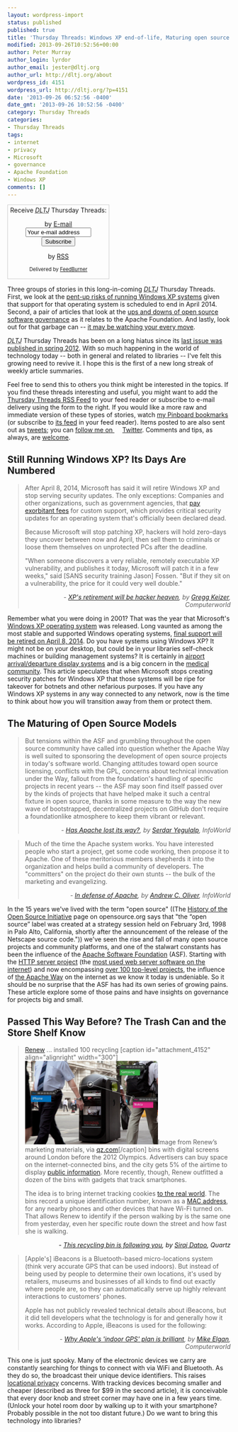 ```yaml
---
layout: wordpress-import
status: published
published: true
title: 'Thursday Threads: Windows XP end-of-life, Maturing open source models, Trashcans that track you'
modified: 2013-09-26T10:52:56+00:00
author: Peter Murray
author_login: lyrdor
author_email: jester@dltj.org
author_url: http://dltj.org/about
wordpress_id: 4151
wordpress_url: http://dltj.org/?p=4151
date: '2013-09-26 06:52:56 -0400'
date_gmt: '2013-09-26 10:52:56 -0400'
category: Thursday Threads
categories:
- Thursday Threads
tags:
- internet
- privacy
- Microsoft
- governance
- Apache Foundation
- Windows XP
comments: []
---
```

<div id="feedburner-thursday-threads-email-2013w39" class="wp-caption alignright noprint noFrontPage" style="width: 230px;">
<form style="border: 1px solid rgb(204, 204, 204); padding: 3px; margin: 0pt; text-align: center;" action="http://feedburner.google.com/fb/a/mailverify" method="post" target="popupwindow" onsubmit="window.open('http://feedburner.google.com/fb/a/mailverify?uri=thursday-threads', 'popupwindow', 'scrollbars=yes,width=550,height=520');return true">Receive <i><acronym title="Disruptive Library Technology Jester">DLTJ</acronym></i> Thursday Threads:</p>
<p>by&nbsp;<a href="http://feedburner.google.com/fb/a/mailverify?uri=thursday-threads&amp;loc=en_US" title="D.L.T.J. Thursday Threads Email Subscription">E-mail</a><br /><input style="width: 140px;" name="email" value="Your e-mail address" onfocus="if (this.defaultValue==this.value) this.value = ''" type="text"/><input value="thursday-threads" name="uri" type="hidden"/><input name="loc" value="en_US" type="hidden"/><input value="Subscribe" type="submit"/></p>
<p>by&nbsp;<a href="http://feeds.dltj.org/thursday-threads/" title="D.L.T.J. Thursday Threads RSS Feed">RSS</a>
<p style="font-size: 80%;">Delivered by <a href="http://feedburner.google.com" target="_blank" title="Google Feedburner Service">FeedBurner</a></p>
</form>
</div>
<p>Three groups of stories in this long-in-coming <i><acronym title="Disruptive Library Technology Jester">DLTJ</acronym></i> Thursday Threads.  First, we look at the <a href="#p4151-windows-xp">pent-up risks of running Windows XP systems</a> given that support for that operating system is scheduled to end in April 2014.  Second, a pair of articles that look at the <a href="#p4151-open-source">ups and downs of open source software governance</a> as it relates to the Apache Foundation.  And lastly, look out for that garbage can -- <a href="#p4151-tracking">it may be watching your every move</a>.</p>
<p><i><acronym title="Disruptive Library Technology Jester">DLTJ</acronym></i> Thursday Threads has been on a long hiatus since its <a href="/article/thursday-threads-2012w15/">last issue was published in spring 2012</a>.  With so much happening in the world of technology today -- both in general and related to libraries -- I've felt this growing need to revive it.  I hope this is the first of a new long streak of weekly article summaries.</p>
<p>Feel free to send this to others you think might be interested in the topics.  If you find these threads interesting and useful, you might want to add the <a title="RSS Feed for DLTJ Thursday Threads" href="http://feeds.dltj.org/thursday-threads/">Thursday Threads RSS Feed</a> to your feed reader or subscribe to e-mail delivery using the form to the right.  If you would like a more raw and immediate version of these types of stories, watch <a title="Peter Murray | Pinboard" href="http://pinboard.in/u:dltj">my Pinboard bookmarks</a> (or subscribe to <a title="RSS feed for Peter Murray's Pinboard account" href="http://feeds.pinboard.in/rss/u:dltj/">its feed</a> in your feed reader).  Items posted to are also sent out as <a title="Peter Murray's Twitter page" href="https://twitter.com/DataG">tweets</a>; you can <a target="_blank" href="https://twitter.com/intent/user?screen_name=DataG">follow me on <span style="background-image: url('//si0.twimg.com/images/dev/cms/intents/bird/bird_blue/bird_16_blue.png'); background-repeat: no-repeat; padding-left: 18px;">Twitter</span></a>.  Comments and tips, as always, are <a href="/contact">welcome</a>.</p>
<h2 id="p4151-windows-xp">Still Running Windows XP? Its Days Are Numbered</h2>
<blockquote><p>After April 8, 2014, Microsoft has said it will retire Windows XP and stop serving security updates. The only exceptions: Companies and other organizations, such as government agencies, that <a href="http://www.computerworld.com/s/article/9237019/Microsoft_gooses_Windows_XP_s_custom_support_prices_as_deadline_nears" title="Microsoft gooses Windows XP's custom support prices as deadline nears | Computerworld">pay exorbitant fees</a> for custom support, which provides critical security updates for an operating system that's officially been declared dead.</p>
<p>Because Microsoft will stop patching XP, hackers will hold zero-days they uncover between now and April, then sell them to criminals or loose them themselves on unprotected PCs after the deadline.</p>
<p>"When someone discovers a very reliable, remotely executable XP vulnerability, and publishes it today, Microsoft will patch it in a few weeks," said [SANS security training Jason] Fossen. "But if they sit on a vulnerability, the price for it could very well double."
<div style="text-align: right; width: 100%;"><cite>- <a href="http://www.computerworld.com/s/article/9241585/XP_s_retirement_will_be_hacker_heaven" title="XP's retirement will be hacker heaven | Computerworld">XP's retirement will be hacker heaven</a>, by <a href="http://www.computerworld.com/s/author/9000163/Gregg+Keizer" title="Gregg Keizer | Computerworld">Gregg Keizer</a>, Computerworld</cite></div>
</blockquote>
<p>Remember what you were doing in 2001?  That was the year that Microsoft's <a href="http://technet.microsoft.com/en-us/windows/bb264763" title="Windows XP Guide | Microsoft TechNet">Windows XP operating system</a> was released.  Long vaunted as among the most stable and supported Windows operating systems, <a href="http://www.microsoft.com/en-us/windows/endofsupport.aspx" title="Support ends in 2014 for Windows XP and Office 2003!">final support will be retired on April 8, 2014</a>.  Do you have systems using Windows XP?  It might not be on your desktop, but could be in your libraries self-check machines or building management systems?  It is certainly in <a href="http://www.flickr.com/photos/ericbaquiran/3735769976/" title="Windows Fail 2 by ericbaquiran, on Flickr">airport arrival/departure display systems</a> and is a big concern in the <a href="http://www.techrepublic.com/blog/windows-and-office/running-windows-xp-means-you-are-non-compliant-and-open-to-liability/" title="Running Windows XP means you are non-compliant and open to liability | TechRepublic">medical community</a>.  This article speculates that when Microsoft stops creating security patches for Windows XP that those systems will be ripe for takeover for botnets and other nefarious purposes.  If you have any Windows XP systems in any way connected to any network, now is the time to think about how you will transition away from them or protect them.</p>
<h2 id="p4151-open-source">The Maturing of Open Source Models</h2>
<blockquote><p>But tensions within the ASF and grumbling throughout the open source community have called into question whether the Apache Way is well suited to sponsoring the development of open source projects in today's software world. Changing attitudes toward open source licensing, conflicts with the GPL, concerns about technical innovation under the Way, fallout from the foundation's handling of specific projects in recent years -- the ASF may soon find itself passed over by the kinds of projects that have helped make it such a central fixture in open source, thanks in some measure to the way the new wave of bootstrapped, decentralized projects on GitHub don't require a foundationlike atmosphere to keep them vibrant or relevant.
<div style="text-align: right; width: 100%;"><cite>- <a href="http://www.infoworld.com/d/open-source-software/has-apache-lost-its-way-225267" title="Has Apache lost its way? | InfoWorld">Has Apache lost its way?</a>, by <a href="http://web.archive.org/web/20140706234338/http://www.infoworld.com/author-bios/serdar-yegulalp" title="Serdar Yegulalp | InfoWorld">Serdar Yegulalp</a>, InfoWorld</cite></div>
</blockquote>
<blockquote><p>Much of the time the Apache system works. You have interested people who start a project, get some code working, then propose it to Apache. One of these meritorious members shepherds it into the organization and helps build a community of developers. The "committers" on the project do their own stunts -- the bulk of the marketing and evangelizing.
<div style="text-align: right; width: 100%;"><cite>- <a href="http://www.infoworld.com/d/application-development/in-defense-of-apache-225555" title="In defense of Apache |  InfoWorld">In defense of Apache</a>, by <a href="http://web.archive.org/web/20140819164639/http://www.infoworld.com/author-bios/andrew-c-oliver" title="Andrew C. Oliver | InfoWorld">Andrew C. Oliver</a>, InfoWorld</cite></div>
</blockquote>
<p>In the 15 years we've lived with the term "open source" ((The <a href="http://opensource.org/history" title="History of the OSI | Open Source Initiative">History of the Open Source Initiative</a> page on opensource.org says that "the &ldquo;open source&rdquo; label was created at a strategy session held on February 3rd, 1998 in Palo Alto, California, shortly after the announcement of the release of the Netscape source code.")) we've seen the rise and fall of many open source projects and community platforms, and one of the stalwart constants has been the influence of the <a href="http://www.apache.org/" title="Welcome to The Apache Software Foundation!">Apache Software Foundation</a> (ASF).  Starting with the <a href="http://httpd.apache.org/" title="The Apache HTTP Server Project">HTTP server project</a> (the <a href="http://news.netcraft.com/archives/2013/09/05/september-2013-web-server-survey.html" title="September 2013 Web Server Survey | Netcraft">most used web server software on the internet</a>) and now encompassing <a href="http://projects.apache.org/" title="Apache Software Foundation Projects">over 100 top-level projects</a>, the influence of <a href="http://www.apache.org/foundation/how-it-works.html#philosophy" title="How the ASF works">the Apache Way</a> on the internet as we know it today is undeniable.  So it should be no surprise that the ASF has had its own series of growing pains.  These article explore some of those pains and have insights on governance for projects big and small.</p>
<h2 id="p4151-tracking">Passed This Way Before? The Trash Can and the Store Shelf Know</h2>
<blockquote><p><a href="http://web.archive.org/web/20130926000000/http://renewlondon.com:80/" target="_blank" title="Renew London">Renew</a> ... installed 100 recycling [caption id="attachment_4152" align="alignright" width="300"]<img src="/assets/images/2013/09/recycling-bin-tracker-300x188.png" alt="Image from Renew&rsquo;s marketing materials, via qz.com" width="300" height="188" class="size-medium wp-image-4152" />Image from Renew&rsquo;s marketing materials, via <a href="http://qz.com/112873/this-recycling-bin-is-following-you/" title="This recycling bin is following you | Quartz">qz.com</a>[/caption] bins with digital screens around London before the 2012 Olympics. Advertisers can buy space on the internet-connected bins, and the city gets 5% of the airtime to display <a href="https://twitter.com/stianwestlake/status/364375931378356224" target="_blank">public information</a>. More recently, though, Renew outfitted a dozen of the bins with gadgets that track smartphones.</p>
<p>The idea is to bring internet tracking cookies <a href="http://www.youtube.com/watch?v=zQi171lsODU" target="_blank" title="Presence Orb a cookie for the real world | YouTube">to the real world</a>. The bins record a unique identification number, known as a <a href="http://en.wikipedia.org/wiki/MAC_address" target="_blank" title="MAC address | Wikipedia">MAC address</a>, for any nearby phones and other devices that have Wi-Fi turned on. That allows Renew to identify if the person walking by is the same one from yesterday, even her specific route down the street and how fast she is walking.</p></blockquote>
<div style="text-align: right; width: 100%;"><cite>- <a href="http://qz.com/112873/this-recycling-bin-is-following-you/" title="This recycling bin is following you | Quartz">This recycling bin is following you</a>, by <a href="http://qz.com/author/sdatooqz/" title="Siraj Datoo | Quartz">Siraj Datoo</a>, Quartz</cite></div>
<blockquote><p>[Apple's] iBeacons is a Bluetooth-based micro-locations system (think very accurate GPS that can be used indoors). But instead of being used by people to determine their own locations, it's used by retailers, museums and businesses of all kinds to find out exactly where people are, so they can automatically serve up highly relevant interactions to customers' phones. </p>
<p>Apple has not publicly revealed technical details about iBeacons, but it did tell developers what the technology is for and generally how it works. According to Apple, iBeacons is used for the following:
<div style="text-align: right; width: 100%;"><cite>- <a href="http://www.computerworld.com/s/article/9242393/Why_Apple_s_indoor_GPS_plan_is_brilliant" title="Why Apple's 'indoor GPS' plan is brilliant | Computerworld">Why Apple's 'indoor GPS' plan is brilliant</a>, by <a href="http://www.computerworld.com/s/author/9000162/Mike+Elgan" title="Mike Elgan | Computerworld">Mike Elgan</a>, Computerworld</cite></div>
</blockquote>
<p>This one is just spooky.  Many of the electronic devices we carry are constantly searching for things to connect with via WiFi and Bluetooth.  As they do so, the broadcast their unique device identifiers.  This raises <a href="https://www.eff.org/issues/location-privacy">locational privacy</a> concerns.  With tracking devices becoming smaller and cheaper (described as  three for $99 in the second article), it is conceivable that every door knob and street corner may have one in a few years time.  (Unlock your hotel room door by walking up to it with your smartphone? Probably possible in the not too distant future.)  Do we want to bring this technology into libraries?</p>
